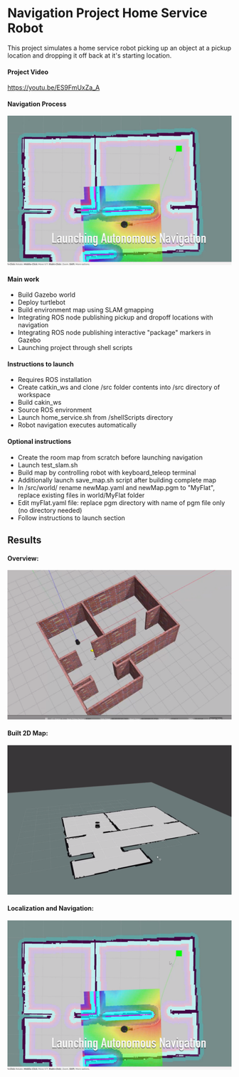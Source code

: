 # Navigation Project Home Service Robot
This project simulates a home service robot picking up an object at a pickup location and dropping it off back at it's starting location.

#### Project Video
https://youtu.be/ES9FmUxZa_A

#### Navigation Process
![Overview](Results/Images/Navigation.png "ALT")

#### Main work
- Build Gazebo world
- Deploy turtlebot
- Build environment map using SLAM gmapping
- Integrating ROS node publishing pickup and dropoff locations with navigation
- Integrating ROS node publishing interactive "package" markers in Gazebo
- Launching project through shell scripts

#### Instructions to launch
- Requires ROS installation
- Create catkin_ws and clone /src folder contents into /src directory of workspace
- Build cakin_ws
- Source ROS environment
- Launch home_service.sh from /shellScripts directory
- Robot navigation executes automatically

#### Optional instructions
- Create the room map from scratch before launching navigation
- Launch test_slam.sh
- Build map by controlling robot with keyboard_teleop terminal
- Additionally launch save_map.sh script after building complete map
- In /src/world/ rename newMap.yaml and newMap.pgm to "MyFlat", replace existing files in world/MyFlat folder
- Edit myFlat.yaml file: replace pgm directory with name of pgm file only (no directory needed)
- Follow instructions to launch section

## Results
#### Overview:
![Overview](Results/Images/Overview.png "ALT")

#### Built 2D Map:
![Overview](Results/Images/BuiltMap.png "ALT")

#### Localization and Navigation:
![Overview](Results/Images/Navigation.png "ALT")
